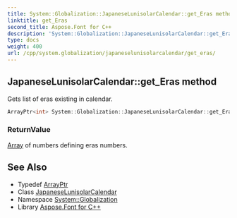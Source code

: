 ```yaml
---
title: System::Globalization::JapaneseLunisolarCalendar::get_Eras method
linktitle: get_Eras
second_title: Aspose.Font for C++
description: 'System::Globalization::JapaneseLunisolarCalendar::get_Eras method. Gets list of eras existing in calendar in C++.'
type: docs
weight: 400
url: /cpp/system.globalization/japaneselunisolarcalendar/get_eras/
---
```

## JapaneseLunisolarCalendar::get_Eras method


Gets list of eras existing in calendar.

```cpp
ArrayPtr<int> System::Globalization::JapaneseLunisolarCalendar::get_Eras() const override
```


### ReturnValue

[Array](../../../system/array/) of numbers defining eras numbers.

## See Also

* Typedef [ArrayPtr](../../../system/arrayptr/)
* Class [JapaneseLunisolarCalendar](../)
* Namespace [System::Globalization](../../)
* Library [Aspose.Font for C++](../../../)
